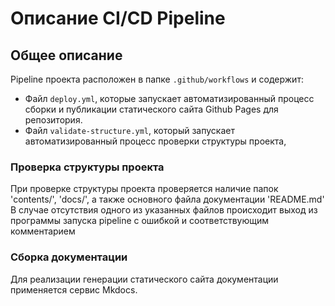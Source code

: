 # Описание CI/CD Pipeline 

## Общее описание
Pipeline проекта расположен в папке `.github/workflows` и содержит:
- Файл `deploy.yml`, которые запускает автоматизированный процесс сборки и публикации статического сайта Github Pages для репозитория. 
- Файл `validate-structure.yml`, который запускает автоматизированный процесс проверки структуры проекта, 

### Проверка структуры проекта
При проверке структуры проекта проверяется наличие папок 'contents/', 'docs/', а также основного файла документации 'README.md'
В случае отсутствия одного из указанных файлов происходит выход из программы запуска pipeline с ошибкой и соответствующим комментарием

### Сборка документации
Для реализации генерации статического сайта документации применяется сервис Mkdocs.